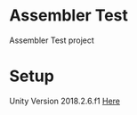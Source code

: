 # Assembler Test
Assembler Test project

# Setup
Unity Version 2018.2.6.f1 [Here](https://unity3d.com/es/get-unity/download/archive)
